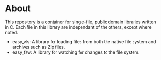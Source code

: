 # About
This repository is a container for single-file, public domain libraries written in C. Each
file in this library are independant of the others, except where noted.

- easy_vfs: A library for loading files from both the native file system and archives
such as Zip files.
- easy_fsw: A library for watching for changes to the file system.